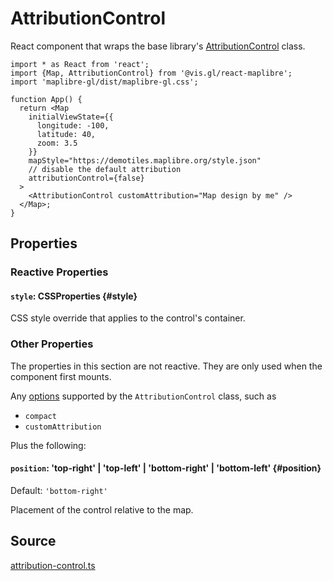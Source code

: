 # AttributionControl

React component that wraps the base library's [AttributionControl](https://maplibre.org/maplibre-gl-js/docs/API/classes/AttributionControl/) class.


```tsx
import * as React from 'react';
import {Map, AttributionControl} from '@vis.gl/react-maplibre';
import 'maplibre-gl/dist/maplibre-gl.css';

function App() {
  return <Map
    initialViewState={{
      longitude: -100,
      latitude: 40,
      zoom: 3.5
    }}
    mapStyle="https://demotiles.maplibre.org/style.json"
    // disable the default attribution
    attributionControl={false}
  >
    <AttributionControl customAttribution="Map design by me" />
  </Map>;
}
```


## Properties

### Reactive Properties

#### `style`: CSSProperties {#style}

CSS style override that applies to the control's container.

### Other Properties

The properties in this section are not reactive. They are only used when the component first mounts.

Any [options](https://maplibre.org/maplibre-gl-js/docs/API/type-aliases/AttributionControlOptions/) supported by the `AttributionControl` class, such as

- `compact`
- `customAttribution`

Plus the following:

#### `position`: 'top-right' | 'top-left' | 'bottom-right' | 'bottom-left' {#position}

Default: `'bottom-right'`

Placement of the control relative to the map.


## Source

[attribution-control.ts](https://github.com/visgl/react-maplibre/tree/1.0-release/src/components/attribution-control.ts)
